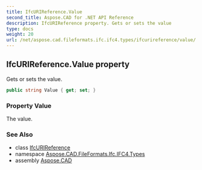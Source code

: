 ```yaml
---
title: IfcURIReference.Value
second_title: Aspose.CAD for .NET API Reference
description: IfcURIReference property. Gets or sets the value
type: docs
weight: 20
url: /net/aspose.cad.fileformats.ifc.ifc4.types/ifcurireference/value/
---
```

## IfcURIReference.Value property

Gets or sets the value.

```csharp
public string Value { get; set; }
```

### Property Value

The value.

### See Also

* class [IfcURIReference](../)
* namespace [Aspose.CAD.FileFormats.Ifc.IFC4.Types](../../ifcurireference/)
* assembly [Aspose.CAD](../../../)


